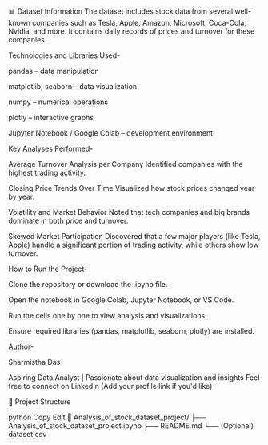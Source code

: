 📊 Dataset Information
The dataset includes stock data from several well-known companies such as Tesla, Apple, Amazon, Microsoft, Coca-Cola, Nvidia, and more. It contains daily records of prices and turnover for these companies.

Technologies and Libraries Used-

pandas – data manipulation

matplotlib, seaborn – data visualization

numpy – numerical operations

plotly – interactive graphs

Jupyter Notebook / Google Colab – development environment

Key Analyses Performed-

Average Turnover Analysis per Company
Identified companies with the highest trading activity.

Closing Price Trends Over Time
Visualized how stock prices changed year by year.

Volatility and Market Behavior
Noted that tech companies and big brands dominate in both price and turnover.

Skewed Market Participation
Discovered that a few major players (like Tesla, Apple) handle a significant portion of trading activity, while others show low turnover.

How to Run the Project-

Clone the repository or download the .ipynb file.

Open the notebook in Google Colab, Jupyter Notebook, or VS Code.

Run the cells one by one to view analysis and visualizations.

Ensure required libraries (pandas, matplotlib, seaborn, plotly) are installed.

Author-

Sharmistha Das

Aspiring Data Analyst | Passionate about data visualization and insights
Feel free to connect on LinkedIn (Add your profile link if you'd like)

📁 Project Structure

python
Copy
Edit
📂 Analysis_of_stock_dataset_project/
├── Analysis_of_stock_dataset_project.ipynb
├── README.md
└── (Optional) dataset.csv
